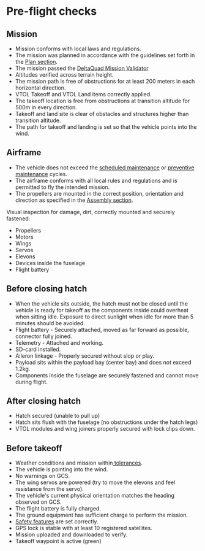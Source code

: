 # Pre-flight checks

## Mission

* Mission conforms with local laws and regulations.
* The mission was planned in accordance with the guidelines set forth in the [Plan section](planning-a-mission.md).
* The mission passed the [DeltaQuad Mission Validator](https://validator.deltaquad.com/)
* Altitudes verified across terrain height.
* The mission path is free of obstructions for at least 200 meters in each horizontal direction.
* VTOL Takeoff and VTOL Land items correctly applied.
* The takeoff location is free from obstructions at transition altitude for 500m in every direction.
* Takeoff and land site is clear of obstacles and structures higher than transition altitude.
* The path for takeoff and landing is set so that the vehicle points into the wind.

## Airframe

* The vehicle does not exceed the [scheduled maintenance](../maintenance/scheduled-maintenenance.md) or [preventive maintenance](../maintenance/preventive-maintenance.md) cycles.
* The airframe conforms with all local rules and regulations and is permitted to fly the intended mission.
* The propellers are mounted in the correct position, orientation and direction as specified in the [Assembly section](../setup/assembly.md).

Visual inspection for damage, dirt, correctly mounted and securely fastened:

* Propellers
* Motors
* Wings
* Servos
* Elevons
* Devices inside the fuselage
* Flight battery

## Before closing hatch

* When the vehicle sits outside, the hatch must not be closed until the vehicle is ready for takeoff as the components inside could overheat when sitting idle. Exposure to direct sunlight when idle for more than 5 minutes should be avoided.
* Flight battery - Securely attached, moved as far forward as possible, connector fully joined.
* Telemetry - Attached and working.
* SD-card installed.
* Aileron linkage - Properly secured without slop or play.
* Payload sits within the payload bay (center bay) and does not exceed 1.2kg.
* Components inside the fuselage are securely fastened and cannot move during flight.

## After closing hatch

* Hatch secured (unable to pull up)
* Hatch sits flush with the fuselage (no obstructions under the hatch legs)
* VTOL modules and wing joiners properly secured with lock clips down.

## Before takeoff

* Weather conditions and mission within[ tolerances](../vehicle-specifications.md).
* The vehicle is pointing into the wind.
* No warnings on GCS.
* The wing servos are powered (try to move the elevons and feel resistance from the servo).
* The vehicle's current physical orientation matches the heading observed on GCS.
* The flight battery is fully charged.
* The ground equipment has sufficient charge to perform the mission.
* [Safety features](../setup/safety-features.md) are set correctly.
* GPS lock is stable with at least 10 registered satellites.
* Mission uploaded and downloaded to verify.
* Takeoff waypoint is active (green)

